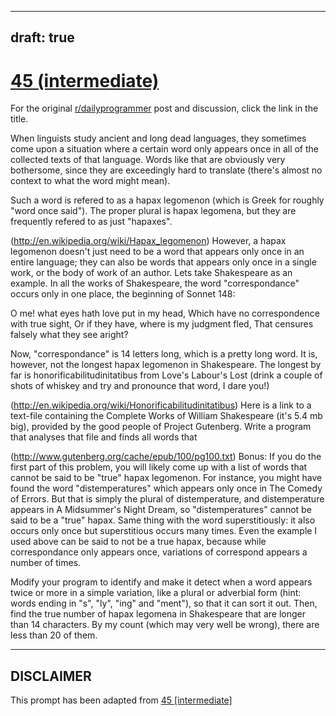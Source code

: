 ---
draft: true
----

# [45 (intermediate)](https://www.reddit.com/r/dailyprogrammer/comments/sv6q6/4272012_challenge_45_intermediate/)

For the original [r/dailyprogrammer](https://www.reddit.com/r/dailyprogrammer/) post and discussion, click the link in the title.

When linguists study ancient and long dead languages, they sometimes come upon a situation where a certain word only appears once in all of the collected texts of that language. Words like that are obviously very bothersome, since they are exceedingly hard to translate (there's almost no context to what the word might mean).

Such a word is refered to as a hapax legomenon (which is Greek for roughly "word once said"). The proper plural is hapax legomena, but they are frequently refered to as just "hapaxes". 

(http://en.wikipedia.org/wiki/Hapax_legomenon)
However, a hapax legomenon doesn't just need to be a word that appears only once in an entire language; they can also be words that appears only once in a single work, or the body of work of an author. Lets take Shakespeare as an example. In all the works of Shakespeare, the word "correspondance" occurs only in one place, the beginning of Sonnet 148:

O me! what eyes hath love put in my head,
Which have no correspondence with true sight,
Or if they have, where is my judgment fled,
That censures falsely what they see aright? 

Now, "correspondance" is 14 letters long, which is a pretty long word. It is, however, not the longest hapax legomenon in Shakespeare. The longest by far is honorificabilitudinitatibus from Love's Labour's Lost (drink a couple of shots of whiskey and try and pronounce that word, I dare you!)

(http://en.wikipedia.org/wiki/Honorificabilitudinitatibus)
Here is a link to a text-file containing the Complete Works of William Shakespeare (it's 5.4 mb big), provided by the good people of Project Gutenberg. Write a program that analyses that file and finds all words that 

(http://www.gutenberg.org/cache/epub/100/pg100.txt)
Bonus: If you do the first part of this problem, you will likely come up with a list of words that cannot be said to be "true" hapax legomenon. For instance, you might have found the word "distemperatures" which appears only once in The Comedy of Errors. But that is simply the plural of distemperature, and distemperature appears in A Midsummer's Night Dream, so "distemperatures" cannot be said to be a "true" hapax. Same thing with the word superstitiously: it also occurs only once but superstitious occurs many times. Even the example I used above can be said to not be a true hapax, because while correspondance only appears once, variations of correspond appears a number of times. 

Modify your program to identify and make it detect when a word appears twice or more in a simple variation, like a plural or adverbial form (hint: words ending in "s", "ly", "ing" and "ment"), so that it can sort it out. Then, find the true number of hapax legomena in Shakespeare that are longer than 14 characters. By my count (which may very well be wrong), there are less than 20 of them. 


----
## **DISCLAIMER**
This prompt has been adapted from [45 [intermediate]](https://www.reddit.com/r/dailyprogrammer/comments/sv6q6/4272012_challenge_45_intermediate/
)
